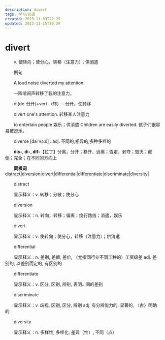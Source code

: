 ```yaml
---
description: divert
tags: 学习/英语
created: 2023-11-03T22:29
updated: 2023-11-15T20:29
---
```

# divert

　　v. 使转向；使分心，转移（注意力）；供消遣

　　例句

　　A loud noise diverted my attention.

　　一阵喧闹声转移了我的注意力。

　　di(de-分开)+vert （转）--分开，使转移

　　divert one's attention. 转移某人注意力

　　to entertain people 娱乐；供消遣 Children are easily diverted. 孩子们很容易被逗乐。

　　diverse \[dai'və:s\] : adj. 不同的,相异的,多种多样的

　　**dis-, di-, dif-**【拉丁】分离，分开；移开，远离；否定，剥夺；毁灭；颠倒；完全；在不同的方向上

　　**同根词**distract\|diversion\|divert\|differential\|differentiate\|discriminate\|diversity\|

　　distract

　　显示释义：v. 转移；分散；使分心

　　diversion

　　显示释义：n. 转向，转移；偏离；绕行路线；消遣，娱乐

　　divert

　　显示释义：v. 使转向；使分心，转移（注意力）；供消遣

　　differential

　　显示释义：n. 差别, 差额, 差价, （尤指同行业不同工种的）工资级差 adj. 差别的, 以差别而定的, 有区别的

　　differentiate

　　显示释义：v. 区分, 区别, 辨别, 表明…间的差别

　　discriminate

　　显示释义：v. 歧视, 区别, 区分, 辨别 adj. 有分辨能力的, 显著的, 〈古〉明确的

　　diversity

　　显示释义：n. 多样性, 多样化, 差异（性）, 不同（点）
